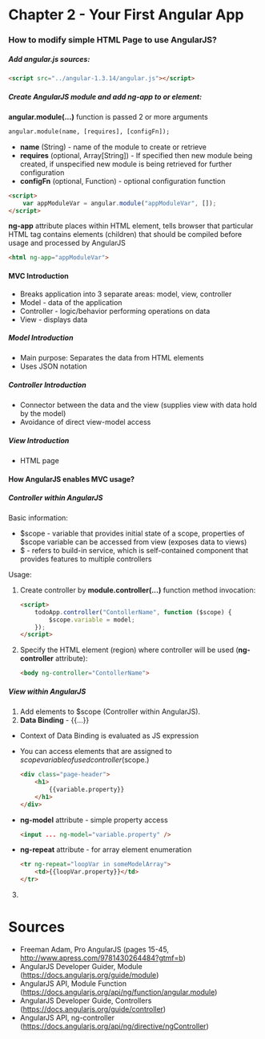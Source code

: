 # Chapter 2 - Your First Angular App

### How to modify simple HTML Page to use AngularJS?

##### Add angular.js sources:

```html
<script src="../angular-1.3.14/angular.js"></script>
```

##### Create AngularJS module and add ng-app to <html> or <body> element:

**angular.module(...)** function is passed 2 or more arguments

```html
angular.module(name, [requires], [configFn]);
```

 * **name** (String) - name of the module to create or retrieve
 * **requires** (optional, Array[String]) - If specified then new module being created, if unspecified new module is being retrieved for further configuration
 * **configFn** (optional, Function) - optional configuration function

```html
<script>
    var appModuleVar = angular.module("appModuleVar", []);
</script>
```

**ng-app** attribute places within HTML element, tells browser that particular HTML tag contains elements (children) that should be compiled before usage and processed by AngularJS

```html
<html ng-app="appModuleVar">
```

#### MVC Introduction
 * Breaks application into 3 separate areas: model, view, controller
 * Model - data of the application
 * Controller - logic/behavior performing operations on data
 * View - displays data
 
##### Model Introduction
 * Main purpose: Separates the data from HTML elements
 * Uses JSON notation
 
##### Controller Introduction
 * Connector between the data and the view (supplies view with data hold by the model)
 * Avoidance of direct view-model access
 
##### View Introduction
 * HTML page

#### How AngularJS enables MVC usage?

##### Controller within AngularJS
Basic information:
 * $scope - variable that provides initial state of a scope, properties of $scope variable can be accessed from view (exposes data to views)
 * $ - refers to build-in service, which is self-contained component that provides features to multiple controllers
 
Usage:

1. Create controller by **module.controller(...)** function method invocation:

    ```html
    <script>
        todoApp.controller("ContollerName", function ($scope) {
            $scope.variable = model;
        });
    </script>
    ```

2. Specify the HTML element (region) where controller will be used (**ng-controller** attribute):

    ```html
    <body ng-controller="ContollerName">
    ```

##### View within AngularJS
1. Add elements to $scope (Controller within AngularJS).
2. **Data Binding** - {{...}}
 * Context of Data Binding is evaluated as JS expression
 * You can access elements that are assigned to $scope variable of used controller ($scope.<variableName>)
 
    ```html
    <div class="page-header">
        <h1>
            {{variable.property}}
        </h1>
    </div>
    ```

 * **ng-model** attribute - simple property access
    ```html
    <input ... ng-model="variable.property" />
    ```

 * **ng-repeat** attribute - for array element enumeration
    ```html
    <tr ng-repeat="loopVar in someModelArray">
        <td>{{loopVar.property}}</td>
    </tr>
    ```

3. 

# Sources
 * Freeman Adam, Pro AngularJS (pages 15-45, http://www.apress.com/9781430264484?gtmf=b)
 * AngularJS Developer Guider, Module (https://docs.angularjs.org/guide/module)
 * AngularJS API, Module Function (https://docs.angularjs.org/api/ng/function/angular.module)
 * AngularJS Developer Guide, Controllers (https://docs.angularjs.org/guide/controller)
 * AngularJS API, ng-controller (https://docs.angularjs.org/api/ng/directive/ngController)
